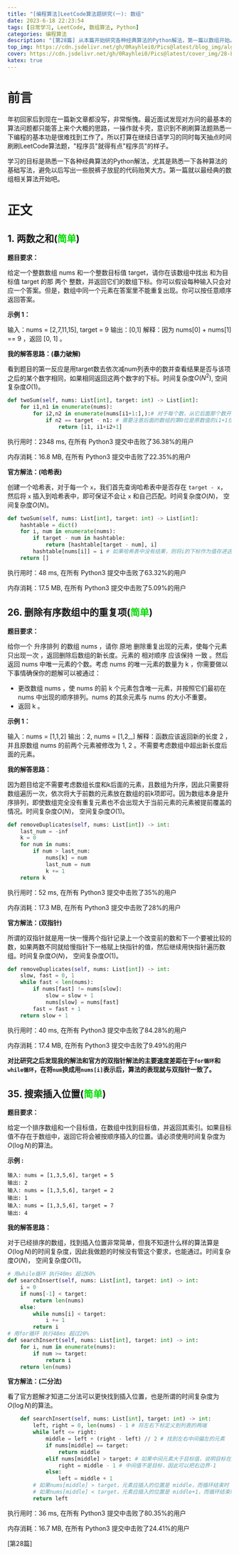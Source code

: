 ```yaml
---
title: "[编程算法]LeetCode算法题研究(一): 数组"
date: 2023-6-18 22:23:54
tags: [日常学习, LeetCode, 数组算法, Python]
categories: 编程算法
description: "[第28篇] 从本篇开始研究各种经典算法的Python解法，第一篇以数组开始。"
top_img: https://cdn.jsdelivr.net/gh/0Rayhlei0/Pics@latest/blog_img/algorithm.jpg
cover: https://cdn.jsdelivr.net/gh/0Rayhlei0/Pics@latest/cover_img/28-Leetcode_algorithm_arrays.jpg
katex: true
---
```


# 前言

年初回家后到现在一篇新文章都没写，非常惭愧。最近面试发现对方问的最基本的算法问题都只能答上来个大概的思路，一操作就卡壳，意识到不刷刷算法题熟悉一下编程的基本功是很难找到工作了。所以打算在继续日语学习的同时每天抽点时间刷刷LeetCode算法题，"程序员"就得有点"程序员"的样子。

学习的目标是熟悉一下各种经典算法的Python解法，尤其是熟悉一下各种算法的基础写法，避免以后写出一些脱裤子放屁的代码贻笑大方。第一篇就以最经典的数组相关算法开始吧。

# 正文

## 1. 两数之和(<font color="#00dd00">简单</font>)

**题目要求：**

给定一个整数数组 nums 和一个整数目标值 target，请你在该数组中找出 和为目标值 target  的那 两个 整数，并返回它们的数组下标。你可以假设每种输入只会对应一个答案。但是，数组中同一个元素在答案里不能重复出现。你可以按任意顺序返回答案。

**示例 1：**

输入：nums = [2,7,11,15], target = 9
输出：[0,1]
解释：因为 nums[0] + nums[1] == 9 ，返回 [0, 1] 。

**我的解答思路：(暴力破解)**

看到题目的第一反应是用target数去依次减num列表中的数并查看结果是否与该项之后的某个数字相同，如果相同返回这两个数字的下标。时间复杂度$O(N^2)$, 空间复杂度$O(1)$。

```python
def twoSum(self, nums: List[int], target: int) -> List[int]:
    for i1,n1 in enumerate(nums):
        for i2,n2 in enumerate(nums[i1+1:],):# 对于每个数，从它后面那个数开始遍历剩下的数
            if n2 == target - n1: # 需要注意后面的数组的第0位是原数值的i1+1位，因此要加回
                return [i1, i1+i2+1]
```

执行用时：2348 ms, 在所有 Python3 提交中击败了36.38%的用户

内存消耗：16.8 MB, 在所有 Python3 提交中击败了22.35%的用户

**官方解法：(哈希表)**

创建一个哈希表，对于每一个 `x`，我们首先查询哈希表中是否存在 `target - x`，然后将 `x` 插入到哈希表中，即可保证不会让 `x` 和自己匹配。时间复杂度$O(N)$， 空间复杂度$O(N)$。

```python
def twoSum(self, nums: List[int], target: int) -> List[int]:
    hashtable = dict()
    for i, num in enumerate(nums):
        if target - num in hashtable:
            return [hashtable[target - num], i]
        hashtable[nums[i]] = i # 如果哈希表中没有结果，则将i的下标作为值存进这个键中
    return []
```

执行用时：48 ms, 在所有 Python3 提交中击败了63.32%的用户

内存消耗：17.5 MB, 在所有 Python3 提交中击败了5.09%的用户

## 26. 删除有序数组中的重复项(<font color="#00dd00">简单</font>)

**题目要求：**

给你一个 升序排列 的数组 nums ，请你 原地 删除重复出现的元素，使每个元素 只出现一次 ，返回删除后数组的新长度。元素的 相对顺序 应该保持 一致 。然后返回 nums 中唯一元素的个数。考虑 nums 的唯一元素的数量为 k ，你需要做以下事情确保你的题解可以被通过：

- 更改数组 nums ，使 nums 的前 k 个元素包含唯一元素，并按照它们最初在 nums 中出现的顺序排列。nums 的其余元素与 nums 的大小不重要。
- 返回 k 。

**示例 1：**

输入：nums = [1,1,2]
输出：2, nums = [1,2,_]
解释：函数应该返回新的长度 2 ，并且原数组 nums 的前两个元素被修改为 1, 2 。不需要考虑数组中超出新长度后面的元素。

**我的解答思路：**

因为题目给定不需要考虑数组长度和k后面的元素，且数组为升序，因此只需要将数组遍历一次，依次将大于前数的元素放在数组的前k项即可。因为数组本身是升序排列，即使数组完全没有重复元素也不会出现大于当前元素的元素被提前覆盖的情况。时间复杂度$O(N)$， 空间复杂度$O(1)$。

```python
def removeDuplicates(self, nums: List[int]) -> int:
    last_num = -inf
    k = 0
    for num in nums:
        if num > last_num:
            nums[k] = num
            last_num = num
            k += 1     
    return k
```

执行用时：52 ms, 在所有 Python3 提交中击败了35%的用户

内存消耗：17.3 MB, 在所有 Python3 提交中击败了28%的用户

**官方解法：(双指针)**

所谓的双指针就是用一快一慢两个指针记录上一个改变前的数和下一个要被比较的数，如果两数不同就给慢指针下一格赋上快指针的值，然后继续用快指针遍历数组。时间复杂度$O(N)$， 空间复杂度$O(1)$。

```python
def removeDuplicates(self, nums: List[int]) -> int:
    slow, fast = 0, 1
    while fast < len(nums):
        if nums[fast] != nums[slow]:
            slow = slow + 1
            nums[slow] = nums[fast]
        fast = fast + 1
    return slow + 1
```

执行用时：40 ms, 在所有 Python3 提交中击败了84.28%的用户

内存消耗：17.4 MB, 在所有 Python3 提交中击败了9.49%的用户

**对比研究之后发现我的解法和官方的双指针解法的主要速度差距在于`for循环`和`while循环`，在将`num`换成用`nums[i]`表示后，算法的表现就与双指针一致了。**

## 35. 搜索插入位置(<font color="#00dd00">简单</font>)

**题目要求：**

给定一个排序数组和一个目标值，在数组中找到目标值，并返回其索引。如果目标值不存在于数组中，返回它将会被按顺序插入的位置。请必须使用时间复杂度为$O(\log N)$的算法。

**示例 :**

```
输入: nums = [1,3,5,6], target = 5
输出: 2
输入: nums = [1,3,5,6], target = 2
输出: 1
输入: nums = [1,3,5,6], target = 7
输出: 4
```

**我的解答思路：**

对于已经排序的数组，找到插入位置非常简单，但我不知道什么样的算法算是$O(\log N)$的时间复杂度，因此我做题的时候没有管这个要求，也能通过。时间复杂度$O(N)$， 空间复杂度$O(1)$。

```python
# 用while循环 执行40ms 超过60%
def searchInsert(self, nums: List[int], target: int) -> int:
    i = 0
    if nums[-1] < target:
        return len(nums)
    else:
        while nums[i] < target:
            i += 1
        return i
# 用for循环 执行48ms 超过20%
def searchInsert(self, nums: List[int], target: int) -> int:
    for i, num in enumerate(nums):
        if num >= target:
            return i
    return len(nums)
```

**官方解法：(二分法)**

看了官方题解才知道二分法可以更快找到插入位置，也是所谓的时间复杂度为$O(\log N)$的算法。

```python
    def searchInsert(self, nums: List[int], target: int) -> int:
        left, right = 0, len(nums) - 1 # 将左右下标定义到列表的两端
        while left <= right: 
            middle = left + (right - left) // 2 # 找到左右中间偏左的元素
            if nums[middle] == target: 
                return middle
            elif nums[middle] > target: # 如果中间元素大于目标值，说明目标在左半边
                right = middle - 1 # 中间值不是目标，因此可以把右边界-1
            else:
                left = middle + 1
        # 如果nums[middle] > target，元素应插入的位置是 middle，而循环结束时 left = middle
        # 如果nums[middle] < target，元素应插入的位置是 middle+1，而循环结束时 left = middle +1
        return left 
```

执行用时：36 ms, 在所有 Python3 提交中击败了80.35%的用户

内存消耗：16.7 MB, 在所有 Python3 提交中击败了24.41%的用户

[第28篇]

